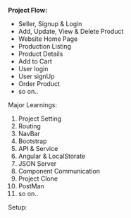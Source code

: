 **Project Flow:**
- Seller, Signup & Login
- Add, Update, View & Delete Product
- Website Home Page
- Production Listing
- Product Details
- Add to Cart
- User login
- User signUp 
- Order Product
- so on..

Major Learnings:
1. Project Setting
2. Routing
3. NavBar
4. Bootstrap
5. API & Service
6. Angular & LocalStorate
7. JSON Server
8. Component Communication
9. Project Clone
10. PostMan
11. so on..

Setup:
